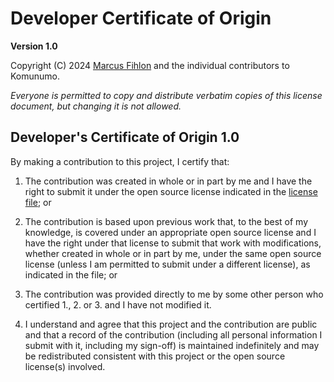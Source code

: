 # Developer Certificate of Origin
**Version 1.0**

Copyright (C) 2024 [Marcus Fihlon](https://github.com/McPringle) and the individual contributors to Komunumo.

_Everyone is permitted to copy and distribute verbatim copies of this license document, but changing it is not allowed._

## Developer's Certificate of Origin 1.0

By making a contribution to this project, I certify that:

1. The contribution was created in whole or in part by me and I have the right to submit it under the open source license indicated in the [license file](LICENSE.md); or

2. The contribution is based upon previous work that, to the best of my knowledge, is covered under an appropriate open source license and I have the right under that license to submit that work with modifications, whether created in whole or in part by me, under the same open source license (unless I am permitted to submit under a different license), as indicated in the file; or

3. The contribution was provided directly to me by some other person who certified 1., 2. or 3. and I have not modified it.

4. I understand and agree that this project and the contribution are public and that a record of the contribution (including all personal information I submit with it, including my sign-off) is maintained indefinitely and may be redistributed consistent with this project or the open source license(s) involved.
